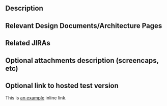 ## Description

## Relevant Design Documents/Architecture Pages

## Related JIRAs

## Optional attachments description (screencaps, etc)

## Optional link to hosted test version
This is [an example](http://www.example.com/) inline link.